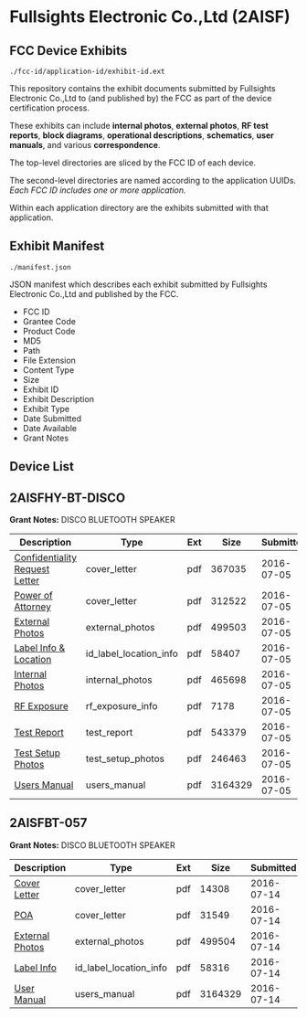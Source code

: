 # Fullsights Electronic Co.,Ltd (2AISF)
## FCC Device Exhibits

```
./fcc-id/application-id/exhibit-id.ext
```

This repository contains the exhibit documents submitted by Fullsights Electronic Co.,Ltd to (and published by) the FCC as part of the device certification process.

These exhibits can include **internal photos**, **external photos**, **RF test reports**, **block diagrams**, **operational descriptions**, **schematics**, **user manuals**, and various **correspondence**.

The top-level directories are sliced by the FCC ID of each device.

The second-level directories are named according to the application UUIDs. *Each FCC ID includes one or more application.*

Within each application directory are the exhibits submitted with that application. 

## Exhibit Manifest

```
./manifest.json
```

JSON manifest which describes each exhibit submitted by Fullsights Electronic Co.,Ltd and published by the FCC.

- FCC ID
- Grantee Code
- Product Code
- MD5
- Path
- File Extension
- Content Type
- Size
- Exhibit ID
- Exhibit Description
- Exhibit Type
- Date Submitted
- Date Available
- Grant Notes

## Device List
## 2AISFHY-BT-DISCO
**Grant Notes:** DISCO BLUETOOTH SPEAKER

| Description | Type | Ext | Size | Submitted | Available |
| ----------- | ---- | --- | ---- | --------- | --------- |
| [Confidentiality Request Letter](2AISFHY-BT-DISCO/09e70d5ff039ca9b8b664203eec2af20/3051775.pdf) | cover_letter | pdf | 367035 | 2016-07-05 | 2016-07-05 |
| [Power of Attorney](2AISFHY-BT-DISCO/09e70d5ff039ca9b8b664203eec2af20/3051776.pdf) | cover_letter | pdf | 312522 | 2016-07-05 | 2016-07-05 |
| [External Photos](2AISFHY-BT-DISCO/09e70d5ff039ca9b8b664203eec2af20/3051772.pdf) | external_photos | pdf | 499503 | 2016-07-05 | 2016-07-05 |
| [Label Info & Location](2AISFHY-BT-DISCO/09e70d5ff039ca9b8b664203eec2af20/3051774.pdf) | id_label_location_info | pdf | 58407 | 2016-07-05 | 2016-07-05 |
| [Internal Photos](2AISFHY-BT-DISCO/09e70d5ff039ca9b8b664203eec2af20/3051773.pdf) | internal_photos | pdf | 465698 | 2016-07-05 | 2016-07-05 |
| [RF Exposure](2AISFHY-BT-DISCO/09e70d5ff039ca9b8b664203eec2af20/3051777.pdf) | rf_exposure_info | pdf | 7178 | 2016-07-05 | 2016-07-05 |
| [Test Report](2AISFHY-BT-DISCO/09e70d5ff039ca9b8b664203eec2af20/3051778.pdf) | test_report | pdf | 543379 | 2016-07-05 | 2016-07-05 |
| [Test Setup Photos](2AISFHY-BT-DISCO/09e70d5ff039ca9b8b664203eec2af20/3051779.pdf) | test_setup_photos | pdf | 246463 | 2016-07-05 | 2016-07-05 |
| [Users Manual](2AISFHY-BT-DISCO/09e70d5ff039ca9b8b664203eec2af20/3051780.pdf) | users_manual | pdf | 3164329 | 2016-07-05 | 2016-07-05 |
## 2AISFBT-057
**Grant Notes:** DISCO BLUETOOTH SPEAKER

| Description | Type | Ext | Size | Submitted | Available |
| ----------- | ---- | --- | ---- | --------- | --------- |
| [Cover Letter](2AISFBT-057/b49320044aed5c07195d3383126d04dc/3063910.pdf) | cover_letter | pdf | 14308 | 2016-07-14 | 2016-07-14 |
| [POA](2AISFBT-057/b49320044aed5c07195d3383126d04dc/3063913.pdf) | cover_letter | pdf | 31549 | 2016-07-14 | 2016-07-14 |
| [External Photos](2AISFBT-057/b49320044aed5c07195d3383126d04dc/3063911.pdf) | external_photos | pdf | 499504 | 2016-07-14 | 2016-07-14 |
| [Label Info](2AISFBT-057/b49320044aed5c07195d3383126d04dc/3063912.pdf) | id_label_location_info | pdf | 58316 | 2016-07-14 | 2016-07-14 |
| [User Manual](2AISFBT-057/b49320044aed5c07195d3383126d04dc/3051780.pdf) | users_manual | pdf | 3164329 | 2016-07-14 | 2016-07-14 |
